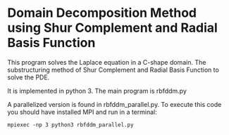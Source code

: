 # Domain Decomposition Method using Shur Complement and Radial Basis Function

This program solves the Laplace equation in a C-shape domain. The substructuring method of Shur Complement and Radial Basis Function to solve the PDE.

It is implemented in python 3. The main program is rbfddm.py

A parallelized version is found in rbfddm_parallel.py. To execute this code you should have installed MPI and run in a terminal:
```
mpiexec -np 3 python3 rbfddm_parallel.py
```
